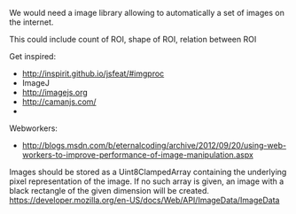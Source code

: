 We would need a image library allowing to automatically a set of images on the internet.

This could include count of ROI, shape of ROI, relation between ROI

Get inspired:

* http://inspirit.github.io/jsfeat/#imgproc
* ImageJ
* http://imagejs.org
* http://camanjs.com/
* 

Webworkers:
* http://blogs.msdn.com/b/eternalcoding/archive/2012/09/20/using-web-workers-to-improve-performance-of-image-manipulation.aspx


Images should be stored as a Uint8ClampedArray containing the underlying pixel representation of the image. If no such array is given, an image with a black rectangle of the given dimension will be created.
https://developer.mozilla.org/en-US/docs/Web/API/ImageData/ImageData
